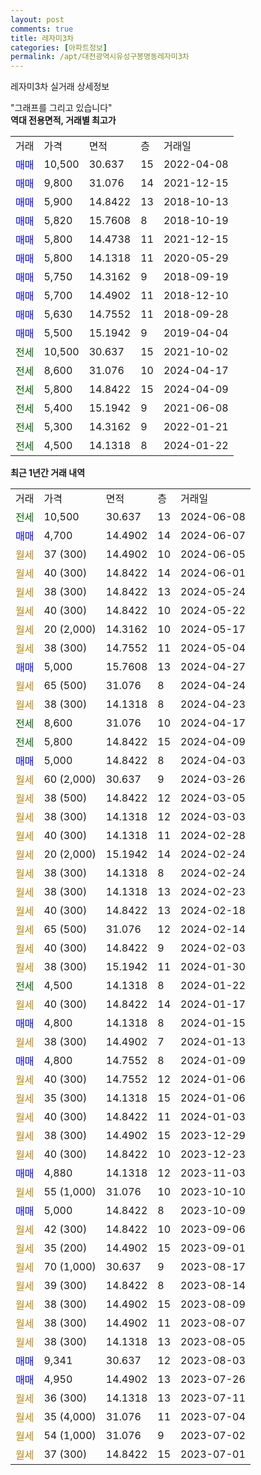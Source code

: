```yaml
---
layout: post
comments: true
title: 레자미3차
categories: [아파트정보]
permalink: /apt/대전광역시유성구봉명동레자미3차
---
```


레자미3차 실거래 상세정보

<script type="text/javascript">
  google.charts.load('current', {'packages':['line', 'corechart']});
  google.charts.setOnLoadCallback(drawChart);

  function drawChart() {
    var data = new google.visualization.DataTable();
    data.addColumn('date', '거래일');
    data.addColumn('number', "매매");
    data.addColumn('number', "전세");
    data.addColumn('number', "전매");

    data.addRows([[new Date(Date.parse("2024-06-08")), null, 10500, null], [new Date(Date.parse("2024-06-07")), 4700, null, null], [new Date(Date.parse("2024-06-05")), null, null, null], [new Date(Date.parse("2024-06-01")), null, null, null], [new Date(Date.parse("2024-05-24")), null, null, null], [new Date(Date.parse("2024-05-22")), null, null, null], [new Date(Date.parse("2024-05-17")), null, null, null], [new Date(Date.parse("2024-05-04")), null, null, null], [new Date(Date.parse("2024-04-27")), 5000, null, null], [new Date(Date.parse("2024-04-24")), null, null, null], [new Date(Date.parse("2024-04-23")), null, null, null], [new Date(Date.parse("2024-04-17")), null, 8600, null], [new Date(Date.parse("2024-04-09")), null, 5800, null], [new Date(Date.parse("2024-04-03")), 5000, null, null], [new Date(Date.parse("2024-03-26")), null, null, null], [new Date(Date.parse("2024-03-05")), null, null, null], [new Date(Date.parse("2024-03-03")), null, null, null], [new Date(Date.parse("2024-02-28")), null, null, null], [new Date(Date.parse("2024-02-24")), null, null, null], [new Date(Date.parse("2024-02-24")), null, null, null], [new Date(Date.parse("2024-02-23")), null, null, null], [new Date(Date.parse("2024-02-18")), null, null, null], [new Date(Date.parse("2024-02-14")), null, null, null], [new Date(Date.parse("2024-02-03")), null, null, null], [new Date(Date.parse("2024-01-30")), null, null, null], [new Date(Date.parse("2024-01-22")), null, 4500, null], [new Date(Date.parse("2024-01-17")), null, null, null], [new Date(Date.parse("2024-01-15")), 4800, null, null], [new Date(Date.parse("2024-01-13")), null, null, null], [new Date(Date.parse("2024-01-09")), 4800, null, null], [new Date(Date.parse("2024-01-06")), null, null, null], [new Date(Date.parse("2024-01-06")), null, null, null], [new Date(Date.parse("2024-01-03")), null, null, null], [new Date(Date.parse("2023-12-29")), null, null, null], [new Date(Date.parse("2023-12-23")), null, null, null], [new Date(Date.parse("2023-11-03")), 4880, null, null], [new Date(Date.parse("2023-10-10")), null, null, null], [new Date(Date.parse("2023-10-09")), 5000, null, null], [new Date(Date.parse("2023-09-06")), null, null, null], [new Date(Date.parse("2023-09-01")), null, null, null], [new Date(Date.parse("2023-08-17")), null, null, null], [new Date(Date.parse("2023-08-14")), null, null, null], [new Date(Date.parse("2023-08-09")), null, null, null], [new Date(Date.parse("2023-08-07")), null, null, null], [new Date(Date.parse("2023-08-05")), null, null, null], [new Date(Date.parse("2023-08-03")), 9341, null, null], [new Date(Date.parse("2023-07-26")), 4950, null, null], [new Date(Date.parse("2023-07-11")), null, null, null], [new Date(Date.parse("2023-07-04")), null, null, null], [new Date(Date.parse("2023-07-02")), null, null, null], [new Date(Date.parse("2023-07-01")), null, null, null]]);

    var options = {
      hAxis: {
        format: 'yyyy/MM/dd'
      },    
      lineWidth: 0,
      pointsVisible: true,    
      title: '최근 1년간 유형별 실거래가 분포',
      legend: { position: 'bottom' }
    };

    var formatter = new google.visualization.NumberFormat({pattern:'###,###'} );
    formatter.format(data, 1);
    formatter.format(data, 2);
    
    setTimeout(function() {
        var chart = new google.visualization.LineChart(document.getElementById('columnchart_material'));
        chart.draw(data, (options));
        document.getElementById('loading').style.display = 'none';
    }, 200);
  }
</script>


<div id="loading" style="z-index:20; display: block; margin-left: 0px">"그래프를 그리고 있습니다"</div>
<div id="columnchart_material" style="width: 95%; margin-left: 0px; display: block"></div>
<!-- contents start -->
<b>역대 전용면적, 거래별 최고가</b>
<table class="sortable">
    <tr>
      <td>거래</td>
      <td>가격</td>
      <td>면적</td>
      <td>층</td>
      <td>거래일</td>
    </tr>
        <tr>
          <td><a style="color: blue">매매</a></td>
          <td>10,500</td>
          <td>30.637</td>
          <td>15</td>
          <td>2022-04-08</td>
        </tr>            <tr>
          <td><a style="color: blue">매매</a></td>
          <td>9,800</td>
          <td>31.076</td>
          <td>14</td>
          <td>2021-12-15</td>
        </tr>            <tr>
          <td><a style="color: blue">매매</a></td>
          <td>5,900</td>
          <td>14.8422</td>
          <td>13</td>
          <td>2018-10-13</td>
        </tr>            <tr>
          <td><a style="color: blue">매매</a></td>
          <td>5,820</td>
          <td>15.7608</td>
          <td>8</td>
          <td>2018-10-19</td>
        </tr>            <tr>
          <td><a style="color: blue">매매</a></td>
          <td>5,800</td>
          <td>14.4738</td>
          <td>11</td>
          <td>2021-12-15</td>
        </tr>            <tr>
          <td><a style="color: blue">매매</a></td>
          <td>5,800</td>
          <td>14.1318</td>
          <td>11</td>
          <td>2020-05-29</td>
        </tr>            <tr>
          <td><a style="color: blue">매매</a></td>
          <td>5,750</td>
          <td>14.3162</td>
          <td>9</td>
          <td>2018-09-19</td>
        </tr>            <tr>
          <td><a style="color: blue">매매</a></td>
          <td>5,700</td>
          <td>14.4902</td>
          <td>11</td>
          <td>2018-12-10</td>
        </tr>            <tr>
          <td><a style="color: blue">매매</a></td>
          <td>5,630</td>
          <td>14.7552</td>
          <td>11</td>
          <td>2018-09-28</td>
        </tr>            <tr>
          <td><a style="color: blue">매매</a></td>
          <td>5,500</td>
          <td>15.1942</td>
          <td>9</td>
          <td>2019-04-04</td>
        </tr>        
        <tr>
              <td><a style="color: darkgreen">전세</a></td>
              <td>10,500</td>
              <td>30.637</td>
              <td>15</td>
              <td>2021-10-02</td>
            </tr>            <tr>
              <td><a style="color: darkgreen">전세</a></td>
              <td>8,600</td>
              <td>31.076</td>
              <td>10</td>
              <td>2024-04-17</td>
            </tr>            <tr>
              <td><a style="color: darkgreen">전세</a></td>
              <td>5,800</td>
              <td>14.8422</td>
              <td>15</td>
              <td>2024-04-09</td>
            </tr>            <tr>
              <td><a style="color: darkgreen">전세</a></td>
              <td>5,400</td>
              <td>15.1942</td>
              <td>9</td>
              <td>2021-06-08</td>
            </tr>            <tr>
              <td><a style="color: darkgreen">전세</a></td>
              <td>5,300</td>
              <td>14.3162</td>
              <td>9</td>
              <td>2022-01-21</td>
            </tr>            <tr>
              <td><a style="color: darkgreen">전세</a></td>
              <td>4,500</td>
              <td>14.1318</td>
              <td>8</td>
              <td>2024-01-22</td>
            </tr>        
    
</table>

<b>최근 1년간 거래 내역</b>

<table class="sortable">
    <tr>
      <td>거래</td>
      <td>가격</td>
      <td>면적</td>
      <td>층</td>
      <td>거래일</td>
    </tr>
    <tr>
      <td><a style="color: darkgreen">전세</a></td>
      <td>10,500</td>
      <td>30.637</td>
      <td>13</td>
      <td>2024-06-08</td>
    </tr>          <tr>
      <td><a style="color: blue">매매</a></td>
      <td>4,700</td>
      <td>14.4902</td>
      <td>14</td>
      <td>2024-06-07</td>
    </tr>          <tr>
      <td><a style="color: darkgoldenrod">월세</a></td>
      <td>37 (300)</td>
      <td>14.4902</td>
      <td>10</td>
      <td>2024-06-05</td>
    </tr>          <tr>
      <td><a style="color: darkgoldenrod">월세</a></td>
      <td>40 (300)</td>
      <td>14.8422</td>
      <td>14</td>
      <td>2024-06-01</td>
    </tr>          <tr>
      <td><a style="color: darkgoldenrod">월세</a></td>
      <td>38 (300)</td>
      <td>14.8422</td>
      <td>13</td>
      <td>2024-05-24</td>
    </tr>          <tr>
      <td><a style="color: darkgoldenrod">월세</a></td>
      <td>40 (300)</td>
      <td>14.8422</td>
      <td>10</td>
      <td>2024-05-22</td>
    </tr>          <tr>
      <td><a style="color: darkgoldenrod">월세</a></td>
      <td>20 (2,000)</td>
      <td>14.3162</td>
      <td>10</td>
      <td>2024-05-17</td>
    </tr>          <tr>
      <td><a style="color: darkgoldenrod">월세</a></td>
      <td>38 (300)</td>
      <td>14.7552</td>
      <td>11</td>
      <td>2024-05-04</td>
    </tr>          <tr>
      <td><a style="color: blue">매매</a></td>
      <td>5,000</td>
      <td>15.7608</td>
      <td>13</td>
      <td>2024-04-27</td>
    </tr>          <tr>
      <td><a style="color: darkgoldenrod">월세</a></td>
      <td>65 (500)</td>
      <td>31.076</td>
      <td>8</td>
      <td>2024-04-24</td>
    </tr>          <tr>
      <td><a style="color: darkgoldenrod">월세</a></td>
      <td>38 (300)</td>
      <td>14.1318</td>
      <td>8</td>
      <td>2024-04-23</td>
    </tr>          <tr>
      <td><a style="color: darkgreen">전세</a></td>
      <td>8,600</td>
      <td>31.076</td>
      <td>10</td>
      <td>2024-04-17</td>
    </tr>          <tr>
      <td><a style="color: darkgreen">전세</a></td>
      <td>5,800</td>
      <td>14.8422</td>
      <td>15</td>
      <td>2024-04-09</td>
    </tr>          <tr>
      <td><a style="color: blue">매매</a></td>
      <td>5,000</td>
      <td>14.8422</td>
      <td>8</td>
      <td>2024-04-03</td>
    </tr>          <tr>
      <td><a style="color: darkgoldenrod">월세</a></td>
      <td>60 (2,000)</td>
      <td>30.637</td>
      <td>9</td>
      <td>2024-03-26</td>
    </tr>          <tr>
      <td><a style="color: darkgoldenrod">월세</a></td>
      <td>38 (500)</td>
      <td>14.8422</td>
      <td>12</td>
      <td>2024-03-05</td>
    </tr>          <tr>
      <td><a style="color: darkgoldenrod">월세</a></td>
      <td>38 (300)</td>
      <td>14.1318</td>
      <td>12</td>
      <td>2024-03-03</td>
    </tr>          <tr>
      <td><a style="color: darkgoldenrod">월세</a></td>
      <td>40 (300)</td>
      <td>14.1318</td>
      <td>11</td>
      <td>2024-02-28</td>
    </tr>          <tr>
      <td><a style="color: darkgoldenrod">월세</a></td>
      <td>20 (2,000)</td>
      <td>15.1942</td>
      <td>14</td>
      <td>2024-02-24</td>
    </tr>          <tr>
      <td><a style="color: darkgoldenrod">월세</a></td>
      <td>38 (300)</td>
      <td>14.1318</td>
      <td>8</td>
      <td>2024-02-24</td>
    </tr>          <tr>
      <td><a style="color: darkgoldenrod">월세</a></td>
      <td>38 (300)</td>
      <td>14.1318</td>
      <td>13</td>
      <td>2024-02-23</td>
    </tr>          <tr>
      <td><a style="color: darkgoldenrod">월세</a></td>
      <td>40 (300)</td>
      <td>14.8422</td>
      <td>13</td>
      <td>2024-02-18</td>
    </tr>          <tr>
      <td><a style="color: darkgoldenrod">월세</a></td>
      <td>65 (500)</td>
      <td>31.076</td>
      <td>12</td>
      <td>2024-02-14</td>
    </tr>          <tr>
      <td><a style="color: darkgoldenrod">월세</a></td>
      <td>40 (300)</td>
      <td>14.8422</td>
      <td>9</td>
      <td>2024-02-03</td>
    </tr>          <tr>
      <td><a style="color: darkgoldenrod">월세</a></td>
      <td>38 (300)</td>
      <td>15.1942</td>
      <td>11</td>
      <td>2024-01-30</td>
    </tr>          <tr>
      <td><a style="color: darkgreen">전세</a></td>
      <td>4,500</td>
      <td>14.1318</td>
      <td>8</td>
      <td>2024-01-22</td>
    </tr>          <tr>
      <td><a style="color: darkgoldenrod">월세</a></td>
      <td>40 (300)</td>
      <td>14.8422</td>
      <td>14</td>
      <td>2024-01-17</td>
    </tr>          <tr>
      <td><a style="color: blue">매매</a></td>
      <td>4,800</td>
      <td>14.1318</td>
      <td>8</td>
      <td>2024-01-15</td>
    </tr>          <tr>
      <td><a style="color: darkgoldenrod">월세</a></td>
      <td>38 (300)</td>
      <td>14.4902</td>
      <td>7</td>
      <td>2024-01-13</td>
    </tr>          <tr>
      <td><a style="color: blue">매매</a></td>
      <td>4,800</td>
      <td>14.7552</td>
      <td>8</td>
      <td>2024-01-09</td>
    </tr>          <tr>
      <td><a style="color: darkgoldenrod">월세</a></td>
      <td>40 (300)</td>
      <td>14.7552</td>
      <td>12</td>
      <td>2024-01-06</td>
    </tr>          <tr>
      <td><a style="color: darkgoldenrod">월세</a></td>
      <td>35 (300)</td>
      <td>14.1318</td>
      <td>15</td>
      <td>2024-01-06</td>
    </tr>          <tr>
      <td><a style="color: darkgoldenrod">월세</a></td>
      <td>40 (300)</td>
      <td>14.8422</td>
      <td>11</td>
      <td>2024-01-03</td>
    </tr>          <tr>
      <td><a style="color: darkgoldenrod">월세</a></td>
      <td>38 (300)</td>
      <td>14.4902</td>
      <td>15</td>
      <td>2023-12-29</td>
    </tr>          <tr>
      <td><a style="color: darkgoldenrod">월세</a></td>
      <td>40 (300)</td>
      <td>14.8422</td>
      <td>10</td>
      <td>2023-12-23</td>
    </tr>          <tr>
      <td><a style="color: blue">매매</a></td>
      <td>4,880</td>
      <td>14.1318</td>
      <td>12</td>
      <td>2023-11-03</td>
    </tr>          <tr>
      <td><a style="color: darkgoldenrod">월세</a></td>
      <td>55 (1,000)</td>
      <td>31.076</td>
      <td>10</td>
      <td>2023-10-10</td>
    </tr>          <tr>
      <td><a style="color: blue">매매</a></td>
      <td>5,000</td>
      <td>14.8422</td>
      <td>8</td>
      <td>2023-10-09</td>
    </tr>          <tr>
      <td><a style="color: darkgoldenrod">월세</a></td>
      <td>42 (300)</td>
      <td>14.8422</td>
      <td>10</td>
      <td>2023-09-06</td>
    </tr>          <tr>
      <td><a style="color: darkgoldenrod">월세</a></td>
      <td>35 (200)</td>
      <td>14.4902</td>
      <td>15</td>
      <td>2023-09-01</td>
    </tr>          <tr>
      <td><a style="color: darkgoldenrod">월세</a></td>
      <td>70 (1,000)</td>
      <td>30.637</td>
      <td>9</td>
      <td>2023-08-17</td>
    </tr>          <tr>
      <td><a style="color: darkgoldenrod">월세</a></td>
      <td>39 (300)</td>
      <td>14.8422</td>
      <td>8</td>
      <td>2023-08-14</td>
    </tr>          <tr>
      <td><a style="color: darkgoldenrod">월세</a></td>
      <td>38 (300)</td>
      <td>14.4902</td>
      <td>15</td>
      <td>2023-08-09</td>
    </tr>          <tr>
      <td><a style="color: darkgoldenrod">월세</a></td>
      <td>38 (300)</td>
      <td>14.4902</td>
      <td>11</td>
      <td>2023-08-07</td>
    </tr>          <tr>
      <td><a style="color: darkgoldenrod">월세</a></td>
      <td>38 (300)</td>
      <td>14.1318</td>
      <td>13</td>
      <td>2023-08-05</td>
    </tr>          <tr>
      <td><a style="color: blue">매매</a></td>
      <td>9,341</td>
      <td>30.637</td>
      <td>12</td>
      <td>2023-08-03</td>
    </tr>          <tr>
      <td><a style="color: blue">매매</a></td>
      <td>4,950</td>
      <td>14.4902</td>
      <td>13</td>
      <td>2023-07-26</td>
    </tr>          <tr>
      <td><a style="color: darkgoldenrod">월세</a></td>
      <td>36 (300)</td>
      <td>14.1318</td>
      <td>13</td>
      <td>2023-07-11</td>
    </tr>          <tr>
      <td><a style="color: darkgoldenrod">월세</a></td>
      <td>35 (4,000)</td>
      <td>31.076</td>
      <td>11</td>
      <td>2023-07-04</td>
    </tr>          <tr>
      <td><a style="color: darkgoldenrod">월세</a></td>
      <td>54 (1,000)</td>
      <td>31.076</td>
      <td>9</td>
      <td>2023-07-02</td>
    </tr>          <tr>
      <td><a style="color: darkgoldenrod">월세</a></td>
      <td>37 (300)</td>
      <td>14.8422</td>
      <td>15</td>
      <td>2023-07-01</td>
    </tr>      </table>
<!-- contents end -->    

